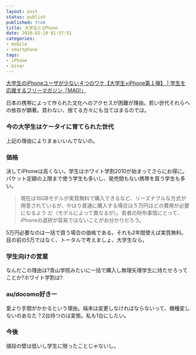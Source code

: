```yaml
---
layout: post
status: publish
published: true
title: 大学生とiPhone
date: 2010-02-10 01:57:51
categories:
- mobile
- smartphone
tags:
- iPhone
- binar
---
```

<a href="http://magnetpress.net/2010/kiji1678.html">大学生のiPhoneユーザが少ない４つのワケ【大学生×iPhone第１弾】 | 学生を応援するフリーマガジン「MAG!」</a>

日本の携帯によって作られた文化へのアクセスが困難が理由。若い世代それらへの依存が顕著。買わない、捨てる方々にも当てはまるのでは。
<h3>今の大学生はケータイに育てられた世代</h3>
上記の理由によりまぁいいんでないの。
<h3>価格</h3>
決してiPhoneは高くない。学生はホワイト学割2010が始まってさらにお得に。パケット定額の上限まで使う学生も多いし、発売間もない携帯を買う学生も多い。
<blockquote>現在は16GBモデルが実質無料で購入できるなど、リーズナブルな方式が用意されているが、やはり普通に購入する場合は５万円ほどの費用が必要になるよう だ（モデルによって異なるが）。若者の財布事情にとって、iPhoneの選択が容易ではないことがお分かりだろう。</blockquote>
5万円必要なのは一括で買う場合の価格である。それも2年間使えば実質無料。目の前の5万ではなく、トータルで考えましょ、大学生なら。
<h3>学生向けの営業</h3>
なんだこの理由は?青山学院みたいに一括で購入し無理矢理学生に持たせろってことか?ホワイト学割は?
<h3>au/docomo好きー</h3>
愛より手間がかかるという理由。端末は変更しなければならないって、機種変しないのあなた？2台持つのは変態。私も1台にしたい。
<h3>今後</h3>
値段の壁は低いし学生に限ったことじゃないし。
